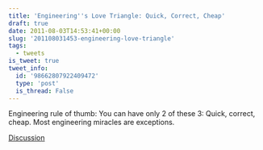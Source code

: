 ```yaml
---
title: 'Engineering''s Love Triangle: Quick, Correct, Cheap'
draft: true
date: 2011-08-03T14:53:41+00:00
slug: '201108031453-engineering-love-triangle'
tags:
  - tweets
is_tweet: true
tweet_info:
  id: '98662807922409472'
  type: 'post'
  is_thread: False
---
```




Engineering rule of thumb: You can have only 2 of these 3: Quick, correct, cheap. Most engineering miracles are exceptions.

[Discussion](https://x.com/sytelus/status/98662807922409472)
